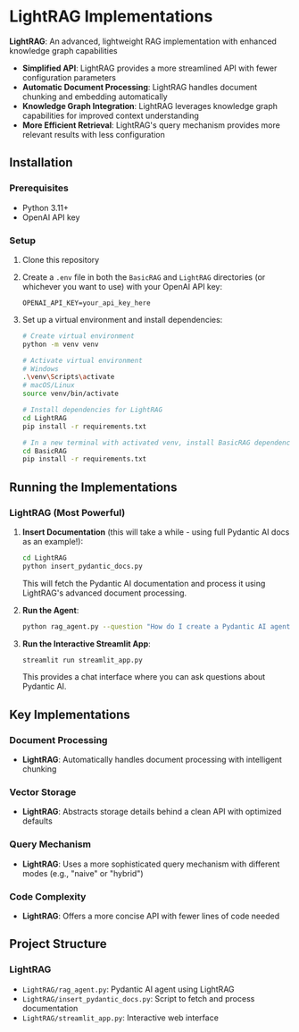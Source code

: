 # LightRAG Implementations

**LightRAG**: An advanced, lightweight RAG implementation with enhanced knowledge graph capabilities


- **Simplified API**: LightRAG provides a more streamlined API with fewer configuration parameters
- **Automatic Document Processing**: LightRAG handles document chunking and embedding automatically
- **Knowledge Graph Integration**: LightRAG leverages knowledge graph capabilities for improved context understanding
- **More Efficient Retrieval**: LightRAG's query mechanism provides more relevant results with less configuration

## Installation

### Prerequisites
- Python 3.11+
- OpenAI API key

### Setup

1. Clone this repository

2. Create a `.env` file in both the `BasicRAG` and `LightRAG` directories (or whichever you want to use) with your OpenAI API key:
   ```
   OPENAI_API_KEY=your_api_key_here
   ```

3. Set up a virtual environment and install dependencies:

   ```bash
   # Create virtual environment
   python -m venv venv
   
   # Activate virtual environment
   # Windows
   .\venv\Scripts\activate
   # macOS/Linux
   source venv/bin/activate
   
   # Install dependencies for LightRAG
   cd LightRAG
   pip install -r requirements.txt
   
   # In a new terminal with activated venv, install BasicRAG dependencies
   cd BasicRAG
   pip install -r requirements.txt
   ```

## Running the Implementations

### LightRAG (Most Powerful)

1. **Insert Documentation** (this will take a while - using full Pydantic AI docs as an example!):
   ```bash
   cd LightRAG
   python insert_pydantic_docs.py
   ```
   This will fetch the Pydantic AI documentation and process it using LightRAG's advanced document processing.

2. **Run the Agent**:
   ```bash
   python rag_agent.py --question "How do I create a Pydantic AI agent?"
   ```

3. **Run the Interactive Streamlit App**:
   ```bash
   streamlit run streamlit_app.py
   ```
   This provides a chat interface where you can ask questions about Pydantic AI.


## Key Implementations

### Document Processing
- **LightRAG**: Automatically handles document processing with intelligent chunking

### Vector Storage
- **LightRAG**: Abstracts storage details behind a clean API with optimized defaults

### Query Mechanism
- **LightRAG**: Uses a more sophisticated query mechanism with different modes (e.g., "naive" or "hybrid")

### Code Complexity
- **LightRAG**: Offers a more concise API with fewer lines of code needed

## Project Structure

### LightRAG
- `LightRAG/rag_agent.py`: Pydantic AI agent using LightRAG
- `LightRAG/insert_pydantic_docs.py`: Script to fetch and process documentation
- `LightRAG/streamlit_app.py`: Interactive web interface